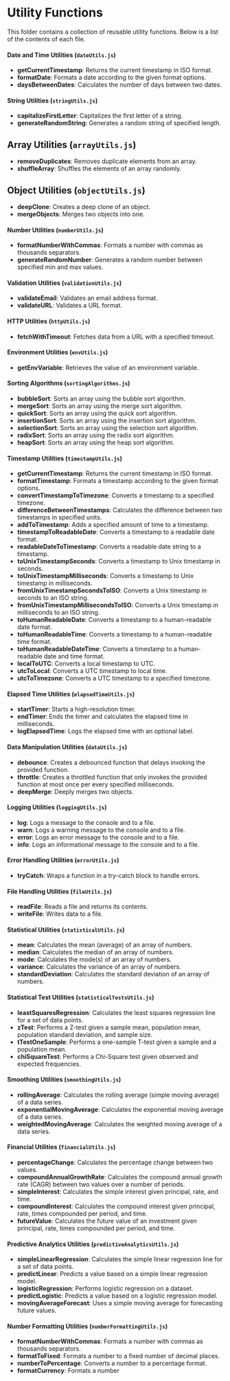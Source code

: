 # Utility Functions

This folder contains a collection of reusable utility functions. Below is a list of the contents of each file.

#### Date and Time Utilities (`dateUtils.js`)

- **getCurrentTimestamp**: Returns the current timestamp in ISO format.
- **formatDate**: Formats a date according to the given format options.
- **daysBetweenDates**: Calculates the number of days between two dates.

#### String Utilities (`stringUtils.js`)

- **capitalizeFirstLetter**: Capitalizes the first letter of a string.
- **generateRandomString**: Generates a random string of specified length.

## Array Utilities (`arrayUtils.js`)

- **removeDuplicates**: Removes duplicate elements from an array.
- **shuffleArray**: Shuffles the elements of an array randomly.

## Object Utilities (`objectUtils.js`)

- **deepClone**: Creates a deep clone of an object.
- **mergeObjects**: Merges two objects into one.

#### Number Utilities (`numberUtils.js`)

- **formatNumberWithCommas**: Formats a number with commas as thousands separators.
- **generateRandomNumber**: Generates a random number between specified min and max values.

#### Validation Utilities (`validationUtils.js`)

- **validateEmail**: Validates an email address format.
- **validateURL**: Validates a URL format.

#### HTTP Utilities (`httpUtils.js`)

- **fetchWithTimeout**: Fetches data from a URL with a specified timeout.

#### Environment Utilities (`envUtils.js`)

- **getEnvVariable**: Retrieves the value of an environment variable.

#### Sorting Algorithms (`sortingAlgorithms.js`)

- **bubbleSort**: Sorts an array using the bubble sort algorithm.
- **mergeSort**: Sorts an array using the merge sort algorithm.
- **quickSort**: Sorts an array using the quick sort algorithm.
- **insertionSort**: Sorts an array using the insertion sort algorithm.
- **selectionSort**: Sorts an array using the selection sort algorithm.
- **radixSort**: Sorts an array using the radix sort algorithm.
- **heapSort**: Sorts an array using the heap sort algorithm.

#### Timestamp Utilities (`timestampUtils.js`)

- **getCurrentTimestamp**: Returns the current timestamp in ISO format.
- **formatTimestamp**: Formats a timestamp according to the given format options.
- **convertTimestampToTimezone**: Converts a timestamp to a specified timezone.
- **differenceBetweenTimestamps**: Calculates the difference between two timestamps in specified units.
- **addToTimestamp**: Adds a specified amount of time to a timestamp.
- **timestampToReadableDate**: Converts a timestamp to a readable date format.
- **readableDateToTimestamp**: Converts a readable date string to a timestamp.
- **toUnixTimestampSeconds**: Converts a timestamp to Unix timestamp in seconds.
- **toUnixTimestampMilliseconds**: Converts a timestamp to Unix timestamp in milliseconds.
- **fromUnixTimestampSecondsToISO**: Converts a Unix timestamp in seconds to an ISO string.
- **fromUnixTimestampMillisecondsToISO**: Converts a Unix timestamp in milliseconds to an ISO string.
- **toHumanReadableDate**: Converts a timestamp to a human-readable date format.
- **toHumanReadableTime**: Converts a timestamp to a human-readable time format.
- **toHumanReadableDateTime**: Converts a timestamp to a human-readable date and time format.
- **localToUTC**: Converts a local timestamp to UTC.
- **utcToLocal**: Converts a UTC timestamp to local time.
- **utcToTimezone**: Converts a UTC timestamp to a specified timezone.

#### Elapsed Time Utilities (`elapsedTimeUtils.js`)

- **startTimer**: Starts a high-resolution timer.
- **endTimer**: Ends the timer and calculates the elapsed time in milliseconds.
- **logElapsedTime**: Logs the elapsed time with an optional label.

#### Data Manipulation Utilities (`dataUtils.js`)

- **debounce**: Creates a debounced function that delays invoking the provided function.
- **throttle**: Creates a throttled function that only invokes the provided function at most once per every specified milliseconds.
- **deepMerge**: Deeply merges two objects.

#### Logging Utilities (`loggingUtils.js`)

- **log**: Logs a message to the console and to a file.
- **warn**: Logs a warning message to the console and to a file.
- **error**: Logs an error message to the console and to a file.
- **info**: Logs an informational message to the console and to a file.

#### Error Handling Utilities (`errorUtils.js`)

- **tryCatch**: Wraps a function in a try-catch block to handle errors.

#### File Handling Utilities (`fileUtils.js`)

- **readFile**: Reads a file and returns its contents.
- **writeFile**: Writes data to a file.

#### Statistical Utilities (`statisticalUtils.js`)

- **mean**: Calculates the mean (average) of an array of numbers.
- **median**: Calculates the median of an array of numbers.
- **mode**: Calculates the mode(s) of an array of numbers.
- **variance**: Calculates the variance of an array of numbers.
- **standardDeviation**: Calculates the standard deviation of an array of numbers.

#### Statistical Test Utilities (`statisticalTestsUtils.js`)

- **leastSquaresRegression**: Calculates the least squares regression line for a set of data points.
- **zTest**: Performs a Z-test given a sample mean, population mean, population standard deviation, and sample size.
- **tTestOneSample**: Performs a one-sample T-test given a sample and a population mean.
- **chiSquareTest**: Performs a Chi-Square test given observed and expected frequencies.

#### Smoothing Utilities (`smoothingUtils.js`)

- **rollingAverage**: Calculates the rolling average (simple moving average) of a data series.
- **exponentialMovingAverage**: Calculates the exponential moving average of a data series.
- **weightedMovingAverage**: Calculates the weighted moving average of a data series.

#### Financial Utilities (`financialUtils.js`)

- **percentageChange**: Calculates the percentage change between two values.
- **compoundAnnualGrowthRate**: Calculates the compound annual growth rate (CAGR) between two values over a number of periods.
- **simpleInterest**: Calculates the simple interest given principal, rate, and time.
- **compoundInterest**: Calculates the compound interest given principal, rate, times compounded per period, and time.
- **futureValue**: Calculates the future value of an investment given principal, rate, times compounded per period, and time.

#### Predictive Analytics Utilities (`predictiveAnalyticsUtils.js`)

- **simpleLinearRegression**: Calculates the simple linear regression line for a set of data points.
- **predictLinear**: Predicts a value based on a simple linear regression model.
- **logisticRegression**: Performs logistic regression on a dataset.
- **predictLogistic**: Predicts a value based on a logistic regression model.
- **movingAverageForecast**: Uses a simple moving average for forecasting future values.

#### Number Formatting Utilities (`numberFormattingUtils.js`)

- **formatNumberWithCommas**: Formats a number with commas as thousands separators.
- **formatToFixed**: Formats a number to a fixed number of decimal places.
- **numberToPercentage**: Converts a number to a percentage format.
- **formatCurrency**: Formats a number
